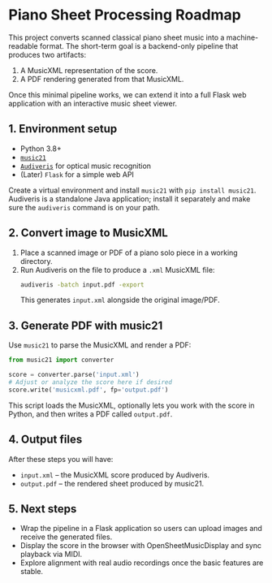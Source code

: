 # Piano Sheet Processing Roadmap

This project converts scanned classical piano sheet music into a machine-readable format. The short-term goal is a backend-only pipeline that produces two artifacts:

1. A MusicXML representation of the score.
2. A PDF rendering generated from that MusicXML.

Once this minimal pipeline works, we can extend it into a full Flask web application with an interactive music sheet viewer.

## 1. Environment setup

- Python 3.8+
- [`music21`](https://web.mit.edu/music21/)
- [`Audiveris`](https://audiveris.github.io/audiveris/) for optical music recognition
- (Later) `Flask` for a simple web API

Create a virtual environment and install `music21` with `pip install music21`. Audiveris is a standalone Java application; install it separately and make sure the `audiveris` command is on your path.

## 2. Convert image to MusicXML

1. Place a scanned image or PDF of a piano solo piece in a working directory.
2. Run Audiveris on the file to produce a `.xml` MusicXML file:
   ```bash
   audiveris -batch input.pdf -export
   ```
   This generates `input.xml` alongside the original image/PDF.

## 3. Generate PDF with music21

Use `music21` to parse the MusicXML and render a PDF:

```python
from music21 import converter

score = converter.parse('input.xml')
# Adjust or analyze the score here if desired
score.write('musicxml.pdf', fp='output.pdf')
```

This script loads the MusicXML, optionally lets you work with the score in Python, and then writes a PDF called `output.pdf`.

## 4. Output files

After these steps you will have:

- `input.xml` – the MusicXML score produced by Audiveris.
- `output.pdf` – the rendered sheet produced by music21.

## 5. Next steps

- Wrap the pipeline in a Flask application so users can upload images and receive the generated files.
- Display the score in the browser with OpenSheetMusicDisplay and sync playback via MIDI.
- Explore alignment with real audio recordings once the basic features are stable.
